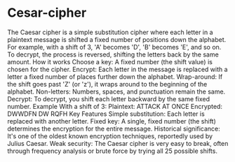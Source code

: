 # Cesar-cipher
The Caesar cipher is a simple substitution cipher where each letter in a plaintext message is shifted a fixed number of positions down the alphabet. For example, with a shift of 3, 'A' becomes 'D', 'B' becomes 'E', and so on. To decrypt, the process is reversed, shifting the letters back by the same amount.
How it works
Choose a key: A fixed number (the shift value) is chosen for the cipher. 
Encrypt: Each letter in the message is replaced with a letter a fixed number of places further down the alphabet. 
Wrap-around: If the shift goes past 'Z' (or 'z'), it wraps around to the beginning of the alphabet. 
Non-letters: Numbers, spaces, and punctuation remain the same. 
Decrypt: To decrypt, you shift each letter backward by the same fixed number. 
Example
With a shift of 3: 
Plaintext: ATTACK AT ONCE
Encrypted: DWWDFN DW RQFH
Key Features
Simple substitution: Each letter is replaced with another letter. 
Fixed key: A single, fixed number (the shift) determines the encryption for the entire message. 
Historical significance: It's one of the oldest known encryption techniques, reportedly used by Julius Caesar. 
Weak security: The Caesar cipher is very easy to break, often through frequency analysis or brute force by trying all 25 possible shifts. 
